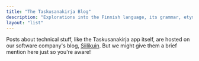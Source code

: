 ```yaml
---
title: "The Taskusanakirja Blog"
description: "Explorations into the Finnish language, its grammar, etymology, and the curious intersections with computational linguistics."
layout: "list"
---
```


Posts about technical stuff, like the Taskusanakirja app itself, are
hosted on our software company's blog, [Siilikuin](https://siilikuin.com/).
But we might give them a brief mention here just so you're aware!
